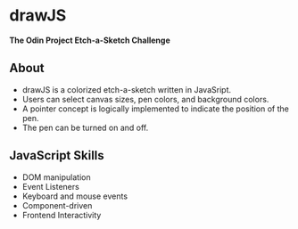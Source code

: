 # drawJS
**The Odin Project Etch-a-Sketch Challenge**


## About
- drawJS is a colorized etch-a-sketch written in JavaSript. 
- Users can select canvas sizes, pen colors, and background colors. 
- A pointer concept is logically implemented to indicate the position of the pen. 
- The pen can be turned on and off. 


## JavaScript Skills
- DOM manipulation
- Event Listeners
- Keyboard and mouse events
- Component-driven 
- Frontend Interactivity
